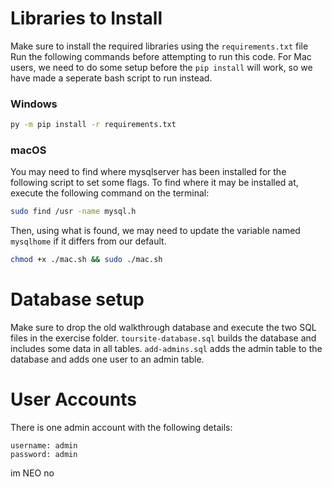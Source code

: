 # Libraries to Install
Make sure to install the required libraries using the `requirements.txt` file
Run the following commands before attempting to run this code.
For Mac users, we need to do some setup before the `pip install` will work,
so we have made a seperate bash script to run instead. 

### Windows
```bash
py -m pip install -r requirements.txt
```

### macOS
You may need to find where mysqlserver has been installed for the following
script to set some flags.
To find where it may be installed at, execute the following command on
the terminal:
```bash
sudo find /usr -name mysql.h
```
Then, using what is found, we may need to update the variable named 
`mysqlhome` if it differs from our default.

```bash
chmod +x ./mac.sh && sudo ./mac.sh
```

# Database setup
Make sure to drop the old walkthrough database and execute the two SQL
files in the exercise folder. `toursite-database.sql` builds the database
and includes some data in all tables. `add-admins.sql` adds the admin table
to the database and adds one user to an admin table.

# User Accounts
There is one admin account with the following details:

```
username: admin
password: admin
```

im NEO
no